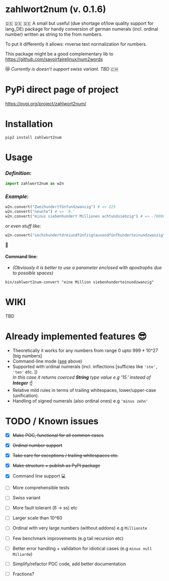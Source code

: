 # zahlwort2num (v. 0.1.6)

:de: :de: :de:
A small but useful (due shortage of/low quality support for lang_DE) package for handy conversion of german numerals (incl. ordinal number) written as string to the from numbers. 

To put it differently it allows: rnverse text normalization for numbers. 

This package might be a good complementary lib to https://github.com/savoirfairelinux/num2words

:crying_cat_face: _Currently is doesn't support swiss variant. TBD_ :switzerland:

# PyPi direct page of project 
https://pypi.org/project/zahlwort2num/

# Installation

`pip2 install zahlwort2num`

# Usage

### _Definition_: <br />

```python
import zahlwort2num as w2n
```

### _Example_: <br />
 ```python
 w2n.convert("Zweihundertfünfundzwanzig") # => 225
 w2n.convert("neunte") # => '9.' 
 w2n.convert("minus siebenhundert Millionen achtundsiebzig") # => -700000078
```
 _or even stuff like:_ <br />
 ```python
 w2n.convert("sechshundertdreiundfünfzigtausendfünfhunderteinundzwanzig") # => 653521
```
 :see_no_evil: 
 
#### Command line: 

* _(Obviously it is better to use a parameter enclosed with apostrophs due to possible spaces)_
```
bin/zahlwort2num-convert "eine Million siebenhunderteinundzwanzig"
```
# WIKI
TBD

# Already implemented features :sunglasses:
* Theoretically it works for any numbers from range 0 upto 999 * 10^27 [big numbers]
* Command-line mode ([see](#command-line) above)
* Supported with ordinal numerals (incl. inflections [sufficies like `'ste', 'ten'` etc. ])<br />
  _In this case it returns coerced __String__ type value e.g '15.' instead of __Integer___ :point_up: 
* Relative mild rules in terms of trailing whitespaces, lower/upper-case (unification).
* Handling of signed numerals (also ordinal ones) e.g `'minus zehn'`

# TODO / Known issues
- [x] ~~Make POC, functional for all common cases~~
- [x] ~~Ordinal number support~~
- [x] ~~Take care for exceptions / trailing whitespaces etc.~~
- [x] ~~Make structure + publish as PyPI package~~
- [x] Command line support :computer:
- [ ] More comprehensible tests
- [ ] Swiss variant
- [ ] More fault tolerant (ß -> ss) etc
- [ ] Larger scale than 10^60
- [ ] Ordinal with very large numbers (without addons) e.g `Millionste`
- [ ] Few benchmark improvements (e.g tail recursion etc)
- [ ] Better error handling + validation for idiotical cases (e.g `minus null Miliarde`)
- [ ] Simplify/refactor POC code, add better documentation
- [ ] Fractions?


